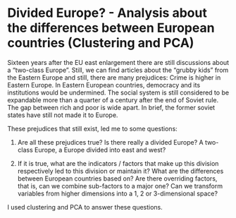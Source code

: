 # Divided Europe? - Analysis about the differences between European countries (Clustering and PCA)

Sixteen years after the EU east enlargement there are still discussions about a “two-class Europe”. Still, we can find articles about the “grubby kids” from the Eastern Europe and still, there are many prejudices: Crime is higher in Eastern Europe. In Eastern European countries, democracy and its institutions would be undermined. The social system is still considered to be expandable more than a quarter of a century after the end of Soviet rule. The gap between rich and poor is wide apart. In brief, the former soviet states have still not made it to Europe.

These prejudices that still exist, led me to some questions:
1. Are all these prejudices true? Is there really a divided Europe? A two-class Europe, a Europe divided into east and west?

2. If it is true, what are the indicators / factors that make up this division respectively led to this division or maintain it? What are the differences between European countries based on? Are there overriding factors, that is, can we combine sub-factors to a major one? Can we transform variables from higher dimensions into a 1, 2 or 3-dimensional space?

I used clustering and PCA to answer these questions.